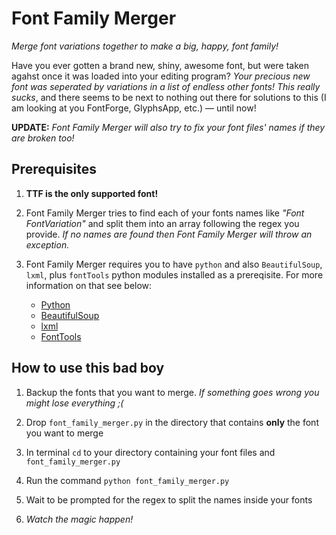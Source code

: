 <h1>Font Family Merger</h1>
<i>Merge font variations together to make a big, happy, font family!</i>
<p>Have you ever gotten a brand new, shiny, awesome font, but were taken agahst once it was loaded into your editing program? <i>Your precious new font was seperated by variations in a list of endless other fonts! This really sucks</i>, and there seems to be next to nothing out there for solutions to this (I am looking at you FontForge, GlyphsApp, etc.) &mdash; until now!</p>
<p><strong>UPDATE:</strong> <i>Font Family Merger will also try to fix your font files' names if they are broken too!</i></p>

<h2>Prerequisites</h2>
<ol>
    <li><strong>TTF is the only supported font!</strong></li>
    <li>
        <p>Font Family Merger tries to find each of your fonts names like <i>"Font FontVariation"</i> and split them into an array following the regex you provide. <i>If no names are found then Font Family Merger will throw an exception.</i></p>
    </li>
    <li>
        <p>Font Family Merger requires you to have <code>python</code> and also <code>BeautifulSoup</code>, <code>lxml</code>, plus <code>fontTools</code> python modules installed as a prereqisite. For more information on that see below:</p>
        <ul>
            <li><a href="https://www.python.org/">Python</a></li>
            <li><a href="http://www.crummy.com/software/BeautifulSoup/">BeautifulSoup</a></li>
            <li><a href="https://github.com/lxml/lxml/">lxml</a></li>
            <li><a href="https://github.com/behdad/fonttools/">FontTools</a></li>
        </ul>
    </li>
</ol>
<h2>How to use this bad boy</h2>
<ol>
    <li><p>Backup the fonts that you want to merge. <i>If something goes wrong you might lose everything ;(</i></p></li>
    <li><p>Drop <code>font_family_merger.py</code> in the directory that contains <strong>only</strong> the font you want to merge</p></li>
    <li><p>In terminal <code>cd</code> to your directory containing your font files and <code>font_family_merger.py</code></p></li>
    <li><p>Run the command <code>python font_family_merger.py</code></p></li>
    <li><p>Wait to be prompted for the regex to split the names inside your fonts</p></li>
    <li><p><i>Watch the magic happen!</i></p></li>
</ol>
